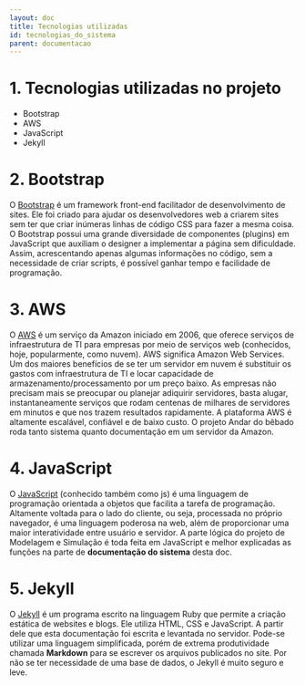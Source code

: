 ```yaml
---
layout: doc
title: Tecnologias utilizadas   
id: tecnologias_do_sistema
parent: documentacao
---
```


# 1. Tecnologias utilizadas no projeto

- Bootstrap
- AWS
- JavaScript
- Jekyll

# 2. Bootstrap

O [Bootstrap](http://getbootstrap.com.br) é um framework front-end facilitador de desenvolvimento de sites. Ele foi criado para ajudar os desenvolvedores web a criarem sites sem ter que criar inúmeras linhas de código CSS para fazer a mesma coisa. O Bootstrap possui uma grande diversidade de componentes (plugins) em JavaScript que auxiliam o designer a implementar a página sem dificuldade. Assim, acrescentando apenas algumas informações no código, sem a necessidade de criar scripts, é possível ganhar tempo e facilidade de programação.


# 3. AWS

O [AWS](https://aws.amazon.com) é um serviço da Amazon iniciado em 2006, que oferece serviços de infraestrutura de TI para empresas por meio de serviços web (conhecidos, hoje, popularmente, como nuvem).
AWS significa Amazon Web Services. Um dos maiores benefícios de se ter um servidor em nuvem é substituir os gastos com infraestrutura de TI e locar capacidade de armazenamento/processamento por um preço baixo. As empresas não precisam mais se preocupar ou planejar adiquirir servidores, basta alugar, instantaneamente serviços que rodam centenas de milhares de servidores em minutos e que nos trazem resultados rapidamente. A plataforma AWS é altamente escalável, confiável e de baixo custo. O projeto Andar do bêbado roda tanto sistema quanto documentação em um servidor da Amazon.

# 4. JavaScript

O [JavaScript](https://www.javascript.com) (conhecido também como js) é uma linguagem de programação orientada a objetos que facilita a tarefa de programação. Altamente voltada para o lado do cliente, ou seja, processada no próprio navegador, é uma linguagem poderosa na web, além de proporcionar uma maior interatividade entre usuário e servidor. A parte lógica do projeto de Modelagem e Simulação é toda feita em JavaScript e melhor explicadas as funções na parte de **documentação do sistema** desta doc.

# 5. Jekyll

O [Jekyll](https://jekyllrb.com) é um programa escrito na linguagem Ruby que permite a criação estática de websites e blogs. Ele utiliza HTML, CSS e JavaScript. A partir dele que esta documentação foi escrita e levantada no servidor. Pode-se utilizar uma linguagem simplificada, porém de extrema produtividade chamada **Markdown** para se escrever os arquivos publicados no site. Por não se ter necessidade de uma base de dados, o Jekyll é muito seguro e leve.
